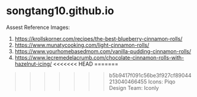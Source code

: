 # songtang10.github.io

Assest Reference
Images:
1. https://krollskorner.com/recipes/the-best-blueberry-cinnamon-rolls/
2. https://www.munatycooking.com/light-cinnamon-rolls/
3. https://www.yourhomebasedmom.com/vanilla-pudding-cinnamon-rolls/
4. https://www.lecremedelacrumb.com/chocolate-cinnamon-rolls-with-hazelnut-icing/
<<<<<<< HEAD
=======

>>>>>>> b5b9417f091c56be3f927cf89044213040466455
Icons:
Piqo Design Team: Iconly
